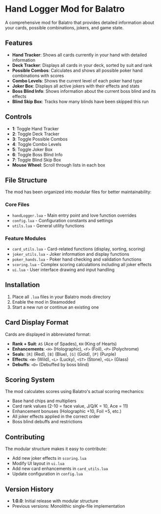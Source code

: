 # Hand Logger Mod for Balatro

A comprehensive mod for Balatro that provides detailed information about your cards, possible combinations, jokers, and game state.

## Features

- **Hand Tracker**: Shows all cards currently in your hand with detailed information
- **Deck Tracker**: Displays all cards in your deck, sorted by suit and rank
- **Possible Combos**: Calculates and shows all possible poker hand combinations with scores
- **Combo Levels**: Shows the current level of each poker hand type
- **Joker Box**: Displays all active jokers with their effects and stats
- **Boss Blind Info**: Shows information about the current boss blind and its effects
- **Blind Skip Box**: Tracks how many blinds have been skipped this run

## Controls

- **1**: Toggle Hand Tracker
- **2**: Toggle Deck Tracker  
- **3**: Toggle Possible Combos
- **4**: Toggle Combo Levels
- **5**: Toggle Joker Box
- **6**: Toggle Boss Blind Info
- **7**: Toggle Blind Skip Box
- **Mouse Wheel**: Scroll through lists in each box

## File Structure

The mod has been organized into modular files for better maintainability:

### Core Files
- `handLogger.lua` - Main entry point and love function overrides
- `config.lua` - Configuration constants and settings
- `utils.lua` - General utility functions

### Feature Modules
- `card_utils.lua` - Card-related functions (display, sorting, scoring)
- `joker_utils.lua` - Joker information and display functions
- `poker_hands.lua` - Poker hand checking and validation functions
- `scoring.lua` - Complex scoring calculations including all joker effects
- `ui.lua` - User interface drawing and input handling

## Installation

1. Place all `.lua` files in your Balatro mods directory
2. Enable the mod in Steamodded
3. Start a new run or continue an existing one

## Card Display Format

Cards are displayed in abbreviated format:
- **Rank + Suit**: `AS` (Ace of Spades), `KH` (King of Hearts)
- **Enhancements**: `<H>` (Holographic), `<F>` (Foil), `<P>` (Polychrome)
- **Seals**: `[R]` (Red), `[B]` (Blue), `[G]` (Gold), `[P]` (Purple)
- **Effects**: `<W>` (Wild), `<L>` (Lucky), `<ST>` (Stone), `<GL>` (Glass)
- **Debuffs**: `<D>` (Debuffed by boss blind)

## Scoring System

The mod calculates scores using Balatro's actual scoring mechanics:
- Base hand chips and multipliers
- Card rank values (2-10 = face value, J/Q/K = 10, Ace = 11)
- Enhancement bonuses (Holographic +10, Foil +5, etc.)
- All joker effects applied in the correct order
- Boss blind debuffs and restrictions

## Contributing

The modular structure makes it easy to contribute:
- Add new joker effects in `scoring.lua`
- Modify UI layout in `ui.lua`
- Add new card enhancements in `card_utils.lua`
- Update configuration in `config.lua`

## Version History

- **1.0.0**: Initial release with modular structure
- Previous versions: Monolithic single-file implementation 